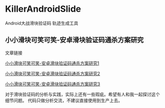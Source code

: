 # KillerAndroidSlide
Android大战滑块验证码 轨迹生成工具

## 小小滑块可笑可笑-安卓滑块验证码通杀方案研究



文章链接

[小小滑块可笑可笑-安卓滑块验证码通杀方案研究1](https://www.huruwo.top/%e5%b0%8f%e5%b0%8f%e6%bb%91%e5%9d%97%e5%8f%af%e7%ac%91%e5%8f%af%e7%ac%91-%e5%ae%89%e5%8d%93%e6%bb%91%e5%9d%97%e9%aa%8c%e8%af%81%e7%a0%81%e9%80%9a%e6%9d%80%e6%96%b9%e6%a1%88%e7%a0%94%e7%a9%b61/)

[小小滑块可笑可笑-安卓滑块验证码通杀方案研究2](https://www.huruwo.top/%e5%b0%8f%e5%b0%8f%e6%bb%91%e5%9d%97%e5%8f%af%e7%ac%91%e5%8f%af%e7%ac%91-%e5%ae%89%e5%8d%93%e6%bb%91%e5%9d%97%e9%aa%8c%e8%af%81%e7%a0%81%e9%80%9a%e6%9d%80%e6%96%b9%e6%a1%88%e7%a0%94%e7%a9%b62/)

[小小滑块可笑可笑-安卓滑块验证码通杀方案研究3](https://www.huruwo.top/%e5%b0%8f%e5%b0%8f%e6%bb%91%e5%9d%97%e5%8f%af%e7%ac%91%e5%8f%af%e7%ac%91-%e5%ae%89%e5%8d%93%e6%bb%91%e5%9d%97%e9%aa%8c%e8%af%81%e7%a0%81%e9%80%9a%e6%9d%80%e6%96%b9%e6%a1%88%e7%a0%94%e7%a9%b63/)


对于滑块验证码的分析与实践，实际上还有一些瑕疵。希望有人和我一起探讨这个细节问题。
代码只做分析交流，不建议直接使用到生产上去。
